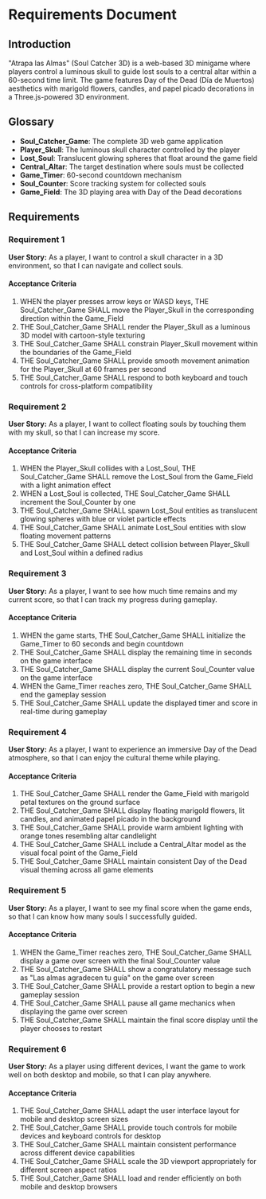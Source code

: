 # Requirements Document

## Introduction

"Atrapa las Almas" (Soul Catcher 3D) is a web-based 3D minigame where players control a luminous skull to guide lost souls to a central altar within a 60-second time limit. The game features Day of the Dead (Día de Muertos) aesthetics with marigold flowers, candles, and papel picado decorations in a Three.js-powered 3D environment.

## Glossary

- **Soul_Catcher_Game**: The complete 3D web game application
- **Player_Skull**: The luminous skull character controlled by the player
- **Lost_Soul**: Translucent glowing spheres that float around the game field
- **Central_Altar**: The target destination where souls must be collected
- **Game_Timer**: 60-second countdown mechanism
- **Soul_Counter**: Score tracking system for collected souls
- **Game_Field**: The 3D playing area with Day of the Dead decorations

## Requirements

### Requirement 1

**User Story:** As a player, I want to control a skull character in a 3D environment, so that I can navigate and collect souls.

#### Acceptance Criteria

1. WHEN the player presses arrow keys or WASD keys, THE Soul_Catcher_Game SHALL move the Player_Skull in the corresponding direction within the Game_Field
2. THE Soul_Catcher_Game SHALL render the Player_Skull as a luminous 3D model with cartoon-style texturing
3. THE Soul_Catcher_Game SHALL constrain Player_Skull movement within the boundaries of the Game_Field
4. THE Soul_Catcher_Game SHALL provide smooth movement animation for the Player_Skull at 60 frames per second
5. THE Soul_Catcher_Game SHALL respond to both keyboard and touch controls for cross-platform compatibility

### Requirement 2

**User Story:** As a player, I want to collect floating souls by touching them with my skull, so that I can increase my score.

#### Acceptance Criteria

1. WHEN the Player_Skull collides with a Lost_Soul, THE Soul_Catcher_Game SHALL remove the Lost_Soul from the Game_Field with a light animation effect
2. WHEN a Lost_Soul is collected, THE Soul_Catcher_Game SHALL increment the Soul_Counter by one
3. THE Soul_Catcher_Game SHALL spawn Lost_Soul entities as translucent glowing spheres with blue or violet particle effects
4. THE Soul_Catcher_Game SHALL animate Lost_Soul entities with slow floating movement patterns
5. THE Soul_Catcher_Game SHALL detect collision between Player_Skull and Lost_Soul within a defined radius

### Requirement 3

**User Story:** As a player, I want to see how much time remains and my current score, so that I can track my progress during gameplay.

#### Acceptance Criteria

1. WHEN the game starts, THE Soul_Catcher_Game SHALL initialize the Game_Timer to 60 seconds and begin countdown
2. THE Soul_Catcher_Game SHALL display the remaining time in seconds on the game interface
3. THE Soul_Catcher_Game SHALL display the current Soul_Counter value on the game interface
4. WHEN the Game_Timer reaches zero, THE Soul_Catcher_Game SHALL end the gameplay session
5. THE Soul_Catcher_Game SHALL update the displayed timer and score in real-time during gameplay

### Requirement 4

**User Story:** As a player, I want to experience an immersive Day of the Dead atmosphere, so that I can enjoy the cultural theme while playing.

#### Acceptance Criteria

1. THE Soul_Catcher_Game SHALL render the Game_Field with marigold petal textures on the ground surface
2. THE Soul_Catcher_Game SHALL display floating marigold flowers, lit candles, and animated papel picado in the background
3. THE Soul_Catcher_Game SHALL provide warm ambient lighting with orange tones resembling altar candlelight
4. THE Soul_Catcher_Game SHALL include a Central_Altar model as the visual focal point of the Game_Field
5. THE Soul_Catcher_Game SHALL maintain consistent Day of the Dead visual theming across all game elements

### Requirement 5

**User Story:** As a player, I want to see my final score when the game ends, so that I can know how many souls I successfully guided.

#### Acceptance Criteria

1. WHEN the Game_Timer reaches zero, THE Soul_Catcher_Game SHALL display a game over screen with the final Soul_Counter value
2. THE Soul_Catcher_Game SHALL show a congratulatory message such as "Las almas agradecen tu guía" on the game over screen
3. THE Soul_Catcher_Game SHALL provide a restart option to begin a new gameplay session
4. THE Soul_Catcher_Game SHALL pause all game mechanics when displaying the game over screen
5. THE Soul_Catcher_Game SHALL maintain the final score display until the player chooses to restart

### Requirement 6

**User Story:** As a player using different devices, I want the game to work well on both desktop and mobile, so that I can play anywhere.

#### Acceptance Criteria

1. THE Soul_Catcher_Game SHALL adapt the user interface layout for mobile and desktop screen sizes
2. THE Soul_Catcher_Game SHALL provide touch controls for mobile devices and keyboard controls for desktop
3. THE Soul_Catcher_Game SHALL maintain consistent performance across different device capabilities
4. THE Soul_Catcher_Game SHALL scale the 3D viewport appropriately for different screen aspect ratios
5. THE Soul_Catcher_Game SHALL load and render efficiently on both mobile and desktop browsers